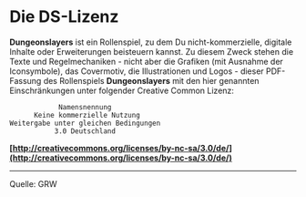 # Die DS-Lizenz

**Dungeonslayers** ist ein Rollenspiel, zu dem Du nicht-kommerzielle, digitale Inhalte oder Erweiterungen beisteuern kannst. Zu diesem Zweck stehen die Texte und Regelmechaniken - nicht aber die Grafiken (mit Ausnahme der Iconsymbole), das Covermotiv, die Illustrationen und Logos - dieser PDF-Fassung des Rollenspiels **Dungeonslayers** mit den hier genannten Einschränkungen unter folgender Creative Common Lizenz:

                Namensnennung
          Keine kommerzielle Nutzung
    Weitergabe unter gleichen Bedingungen 
               3.0 Deutschland

**[http://creativecommons.org/licenses/by-nc-sa/3.0/de/](http://creativecommons.org/licenses/by-nc-sa/3.0/de/)**

---

Quelle: GRW
